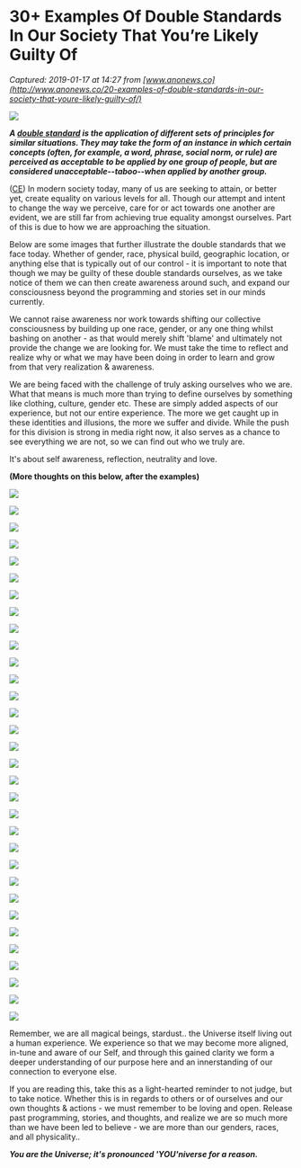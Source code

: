 # 30+ Examples Of Double Standards In Our Society That You’re Likely Guilty Of

_Captured: 2019-01-17 at 14:27 from [www.anonews.co](http://www.anonews.co/20-examples-of-double-standards-in-our-society-that-youre-likely-guilty-of/)_

![](http://www.anonews.co/wp-content/uploads/2018/08/Doublestandard4-1.jpg)

_**A [double standard](https://en.wikipedia.org/wiki/Double_standard) is the application of different sets of principles for similar situations. They may take the form of an instance in which certain concepts (often, for example, a word, phrase, social norm, or rule) are perceived as acceptable to be applied by one group of people, but are considered unacceptable--taboo--when applied by another group.**_

([CE](https://www.collective-evolution.com/)) In modern society today, many of us are seeking to attain, or better yet, create equality on various levels for all. Though our attempt and intent to change the way we perceive, care for or act towards one another are evident, we are still far from achieving true equality amongst ourselves. Part of this is due to how we are approaching the situation.

Below are some images that further illustrate the double standards that we face today. Whether of gender, race, physical build, geographic location, or anything else that is typically out of our control - it is important to note that though we may be guilty of these double standards ourselves, as we take notice of them we can then create awareness around such, and expand our consciousness beyond the programming and stories set in our minds currently.

We cannot raise awareness nor work towards shifting our collective consciousness by building up one race, gender, or any one thing whilst bashing on another - as that would merely shift 'blame' and ultimately not provide the change we are looking for. We must take the time to reflect and realize why or what we may have been doing in order to learn and grow from that very realization & awareness.

We are being faced with the challenge of truly asking ourselves who we are. What that means is much more than trying to define ourselves by something like clothing, culture, gender etc. These are simply added aspects of our experience, but not our entire experience. The more we get caught up in these identities and illusions, the more we suffer and divide. While the push for this division is strong in media right now, it also serves as a chance to see everything we are not, so we can find out who we truly are.

It's about self awareness, reflection, neutrality and love.

**(More thoughts on this below, after the examples)**

![](https://cdn2.collective-evolution.com/assets/uploads/2017/12/Doublestandard4.jpg)

![](https://cdn3.collective-evolution.com/assets/uploads/2017/12/Doublestandard1.jpg)

![](https://cdn2.collective-evolution.com/assets/uploads/2017/12/59845e6564e78-double-standards-comic-illustrations-7-5981caa7ed66a__700.jpg)

![](https://cdn2.collective-evolution.com/assets/uploads/2017/12/59845e652531f-double-standards-comic-illustrations-100-5982de2fd8805__700.jpg)

![](https://cdn2.collective-evolution.com/assets/uploads/2017/12/Doublestandard2.jpg)

![](https://cdn2.collective-evolution.com/assets/uploads/2017/12/Doublestandard3.jpg)

![](https://cdn2.collective-evolution.com/assets/uploads/2017/12/Doublestandard5.jpg)

![](https://cdn1.collective-evolution.com/assets/uploads/2017/12/Doublestandard6.jpg)

![](https://cdn2.collective-evolution.com/assets/uploads/2017/12/Doublestandard7.jpg)

![](https://cdn3.collective-evolution.com/assets/uploads/2017/12/Doublestandard8.jpg)

![](https://cdn1.collective-evolution.com/assets/uploads/2017/12/double-standards-comic-illustrations-10-5981e28405bf8__700.jpg)

![](https://cdn3.collective-evolution.com/assets/uploads/2017/12/59845e68b8dc6-double-standards-comic-illustrations-103-5982f0d597521__700.jpg)

![](https://cdn1.collective-evolution.com/assets/uploads/2017/12/1-5984435aeb6a3__700.jpg)

![](https://cdn3.collective-evolution.com/assets/uploads/2017/12/tumblr_nn2xrohaHP1und9zxo1_1280.jpg)

![](https://cdn3.collective-evolution.com/assets/uploads/2017/12/59845e64ecfbb-double-standards-comic-illustrations-1-5982c38d6d968__700.jpg)

![](https://cdn3.collective-evolution.com/assets/uploads/2017/12/Doublestandard15.jpg)

![](https://cdn1.collective-evolution.com/assets/uploads/2017/12/Doublestandard14.jpg)

![](https://cdn1.collective-evolution.com/assets/uploads/2017/12/Doublestandard13.jpg)

![](https://cdn2.collective-evolution.com/assets/uploads/2017/12/Doublestandard12.jpg)

![](https://cdn1.collective-evolution.com/assets/uploads/2017/12/Doublestandard11.jpg)

![](https://cdn2.collective-evolution.com/assets/uploads/2017/12/Doublestandard10.jpg)

![](https://cdn3.collective-evolution.com/assets/uploads/2017/12/Doublestandard9.jpg)

![](https://cdn3.collective-evolution.com/assets/uploads/2017/12/double-standards-comic-illustrations-105-59830f0ee6215__700.jpg)

![](https://cdn1.collective-evolution.com/assets/uploads/2017/12/double-standards-comic-illustrations-108-59843bc92ed7f__700.jpg)

![](https://cdn1.collective-evolution.com/assets/uploads/2017/12/tumblr_of7snyHKvE1u3slw9o1_1280-1.jpg)

![](https://cdn1.collective-evolution.com/assets/uploads/2017/12/tumblr_mr3h4dR9qR1qfssceo1_540.jpg)

![](https://cdn2.collective-evolution.com/assets/uploads/2017/12/tumblr_mnza0jyAKU1socbmto1_1280.jpg)

![](https://cdn2.collective-evolution.com/assets/uploads/2017/12/tumblr_mnz033N5Ri1s96ocvo1_500.png)

![](https://cdn1.collective-evolution.com/assets/uploads/2017/12/double-standards-comic-illustrations-152-5982e6d910dfd__700.jpg)

![](https://cdn2.collective-evolution.com/assets/uploads/2017/12/double-standards-comic-illustrations-113-5984422866bc4__700.jpg)

![](https://cdn3.collective-evolution.com/assets/uploads/2017/12/tumblr_mxjn4qMvm31s18qrno1_500.jpg)

![](https://cdn2.collective-evolution.com/assets/uploads/2017/12/double-standards.jpg)

Remember, we are all magical beings, stardust.. the Universe itself living out a human experience. We experience so that we may become more aligned, in-tune and aware of our Self, and through this gained clarity we form a deeper understanding of our purpose here and an innerstanding of our connection to everyone else.

If you are reading this, take this as a light-hearted reminder to not judge, but to take notice. Whether this is in regards to others or of ourselves and our own thoughts & actions - we must remember to be loving and open. Release past programming, stories, and thoughts, and realize we are so much more than we have been led to believe - we are more than our genders, races, and all physicality..

_**You are the Universe; it's pronounced 'YOU'niverse for a reason.**_
